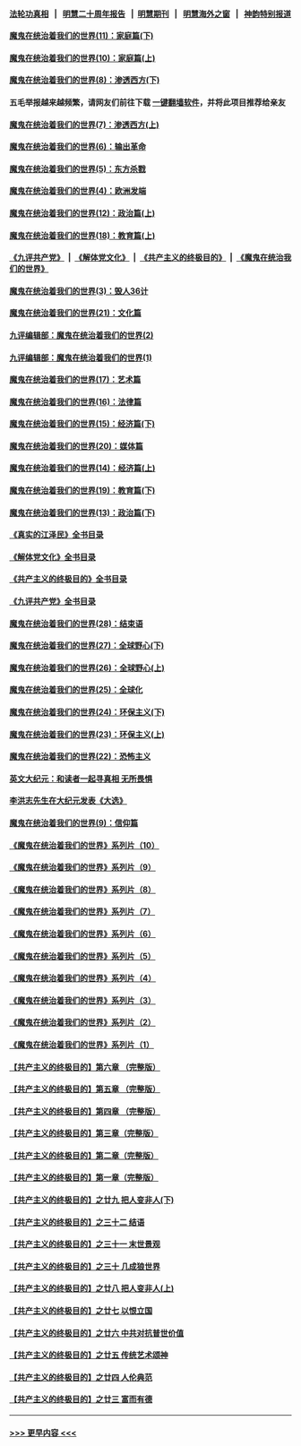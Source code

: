 #### [法轮功真相](https://github.com/gfw-breaker/truth/blob/master/README.md?t=0) &nbsp;&nbsp;|&nbsp;&nbsp; [明慧二十周年报告](https://github.com/gfw-breaker/mh-reports/blob/master/README.md?t=0) &nbsp;&nbsp;|&nbsp;&nbsp;[明慧期刊](https://github.com/gfw-breaker/mh-qikan) &nbsp;&nbsp;|&nbsp;&nbsp; [明慧海外之窗](https://github.com/gfw-breaker/mh-news/blob/master/README.md?t=0) &nbsp;&nbsp;|&nbsp;&nbsp; [神韵特别报道](https://github.com/gfw-breaker/mh-news/blob/master/shenyun.md?t=0)
#### [魔鬼在统治着我们的世界(11)：家庭篇(下)](../pages/nsc422/n10440961.md?t=12150801) 
#### [魔鬼在统治着我们的世界(10)：家庭篇(上)](../pages/nsc422/n10435448.md?t=12150801) 
#### [魔鬼在统治着我们的世界(8)：渗透西方(下)](../pages/nsc422/n10429603.md?t=12150801) 
#### 五毛举报越来越频繁，请网友们前往下载 [一键翻墙软件](https://github.com/gfw-breaker/ssr-accounts)，并将此项目推荐给亲友
#### [魔鬼在统治着我们的世界(7)：渗透西方(上)](../pages/nsc422/n10426013.md?t=12150801) 
#### [魔鬼在统治着我们的世界(6)：输出革命](../pages/nsc422/n10421536.md?t=12150801) 
#### [魔鬼在统治着我们的世界(5)：东方杀戮](../pages/nsc422/n10417707.md?t=12150801) 
#### [魔鬼在统治着我们的世界(4)：欧洲发端](../pages/nsc422/n10414890.md?t=12150801) 
#### [魔鬼在统治着我们的世界(12)：政治篇(上)](../pages/nsc422/n10444576.md?t=12150801) 
#### [魔鬼在统治着我们的世界(18)：教育篇(上)](../pages/nsc422/n10526970.md?t=12150801) 
#### [《九评共产党》](https://github.com/begood0513/9ping.md/blob/master/README.md) &nbsp;|&nbsp; [《解体党文化》](../../../../jtdwh.md/blob/master/README.md)  &nbsp;|&nbsp; [《共产主义的终极目的》](../../../../gczydzjmd.md/blob/master/README.md) &nbsp;|&nbsp; [《魔鬼在统治我们的世界》](../../../../mgztzwmdsj.md/blob/master/README.md) 
#### [魔鬼在统治着我们的世界(3)：毁人36计](../pages/nsc422/n10411583.md?t=12150801) 
#### [魔鬼在统治着我们的世界(21)：文化篇](../pages/nsc422/n10597706.md?t=12150801) 
#### [九评编辑部：魔鬼在统治着我们的世界(2)](../pages/nsc422/n10410036.md?t=12150801) 
#### [九评编辑部：魔鬼在统治着我们的世界(1)](../pages/nsc422/n10406825.md?t=12150801) 
#### [魔鬼在统治着我们的世界(17)：艺术篇](../pages/nsc422/n10499093.md?t=12150801) 
#### [魔鬼在统治着我们的世界(16)：法律篇](../pages/nsc422/n10485969.md?t=12150801) 
#### [魔鬼在统治着我们的世界(15)：经济篇(下)](../pages/nsc422/n10469975.md?t=12150801) 
#### [魔鬼在统治着我们的世界(20)：媒体篇](../pages/nsc422/n10586579.md?t=12150801) 
#### [魔鬼在统治着我们的世界(14)：经济篇(上)](../pages/nsc422/n10457370.md?t=12150801) 
#### [魔鬼在统治着我们的世界(19)：教育篇(下)](../pages/nsc422/n10564808.md?t=12150801) 
#### [魔鬼在统治着我们的世界(13)：政治篇(下)](../pages/nsc422/n10448270.md?t=12150801) 
#### [《真实的江泽民》全书目录](../pages/nsc422/n13721399.md?t=12150801) 
#### [《解体党文化》全书目录](../pages/nsc422/n13721157.md?t=12150801) 
#### [《共产主义的终极目的》全书目录](../pages/nsc422/n13721048.md?t=12150801) 
#### [《九评共产党》全书目录](../pages/nsc422/n13708085.md?t=12150801) 
#### [魔鬼在统治着我们的世界(28)：结束语](../pages/nsc422/n10936246.md?t=12150801) 
#### [魔鬼在统治着我们的世界(27)：全球野心(下)](../pages/nsc422/n10928319.md?t=12150801) 
#### [魔鬼在统治着我们的世界(26)：全球野心(上)](../pages/nsc422/n10900318.md?t=12150801) 
#### [魔鬼在统治着我们的世界(25)：全球化](../pages/nsc422/n10788205.md?t=12150801) 
#### [魔鬼在统治着我们的世界(24)：环保主义(下)](../pages/nsc422/n10695307.md?t=12150801) 
#### [魔鬼在统治着我们的世界(23)：环保主义(上)](../pages/nsc422/n10688613.md?t=12150801) 
#### [魔鬼在统治着我们的世界(22)：恐怖主义](../pages/nsc422/n10614727.md?t=12150801) 
#### [英文大纪元：和读者一起寻真相 无所畏惧](../pages/nsc422/n12542027.md?t=12150801) 
#### [李洪志先生在大纪元发表《大选》](../pages/nsc422/n12534746.md?t=12150801) 
#### [魔鬼在统治着我们的世界(9)：信仰篇](../pages/nsc422/n10432159.md?t=12150801) 
#### [《魔鬼在统治着我们的世界》系列片（10）](../pages/nsc422/n12292670.md?t=12150801) 
#### [《魔鬼在统治着我们的世界》系列片（9）](../pages/nsc422/n12290859.md?t=12150801) 
#### [《魔鬼在统治着我们的世界》系列片（8）](../pages/nsc422/n12287445.md?t=12150801) 
#### [《魔鬼在统治着我们的世界》系列片（7）](../pages/nsc422/n12283425.md?t=12150801) 
#### [《魔鬼在统治着我们的世界》系列片（6）](../pages/nsc422/n12282314.md?t=12150801) 
#### [《魔鬼在统治着我们的世界》系列片（5）](../pages/nsc422/n12281419.md?t=12150801) 
#### [《魔鬼在统治着我们的世界》系列片（4）](../pages/nsc422/n12274024.md?t=12150801) 
#### [《魔鬼在统治着我们的世界》系列片（3）](../pages/nsc422/n12271322.md?t=12150801) 
#### [《魔鬼在统治着我们的世界》系列片（2）](../pages/nsc422/n12269049.md?t=12150801) 
#### [《魔鬼在统治着我们的世界》系列片（1）](../pages/nsc422/n12267575.md?t=12150801) 
#### [【共产主义的终极目的】第六章 （完整版）](../pages/nsc422/n11428913.md?t=12150801) 
#### [【共产主义的终极目的】第五章 （完整版）](../pages/nsc422/n11428912.md?t=12150801) 
#### [【共产主义的终极目的】第四章 （完整版）](../pages/nsc422/n11428907.md?t=12150801) 
#### [【共产主义的终极目的】第三章（完整版）](../pages/nsc422/n11428848.md?t=12150801) 
#### [【共产主义的终极目的】第二章（完整版）](../pages/nsc422/n11428831.md?t=12150801) 
#### [【共产主义的终极目的】第一章（完整版）](../pages/nsc422/n11417651.md?t=12150801) 
#### [【共产主义的终极目的】之廿九 把人变非人(下)](../pages/nsc422/n11344140.md?t=12150801) 
#### [【共产主义的终极目的】之三十二 结语](../pages/nsc422/n11360535.md?t=12150801) 
#### [【共产主义的终极目的】之三十一 末世景观](../pages/nsc422/n11351129.md?t=12150801) 
#### [【共产主义的终极目的】之三十 几成狼世界](../pages/nsc422/n11348280.md?t=12150801) 
#### [【共产主义的终极目的】之廿八 把人变非人(上)](../pages/nsc422/n11340492.md?t=12150801) 
#### [【共产主义的终极目的】之廿七 以恨立国](../pages/nsc422/n11336944.md?t=12150801) 
#### [【共产主义的终极目的】之廿六 中共对抗普世价值](../pages/nsc422/n11324785.md?t=12150801) 
#### [【共产主义的终极目的】之廿五 传统艺术颂神](../pages/nsc422/n11296396.md?t=12150801) 
#### [【共产主义的终极目的】之廿四 人伦典范](../pages/nsc422/n11296397.md?t=12150801) 
#### [【共产主义的终极目的】之廿三 富而有德](../pages/nsc422/n11283598.md?t=12150801) 

----
#### [ >>> 更早内容 <<< ](../indexes/nsc422-earlier.md)
